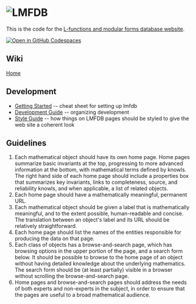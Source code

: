 ![LMFDB][logo]
==============

This is the code for the 
[L-functions and modular forms database website](https://www.lmfdb.org/).

[![Open in GitHub Codespaces](https://github.com/codespaces/badge.svg)](https://github.com/codespaces/new/lmfdb/lmfdb)

Wiki
----

[Home](https://github.com/LMFDB/lmfdb/wiki)

Development
-----------

* [Getting Started](https://github.com/LMFDB/lmfdb/blob/main/GettingStarted.md) -- cheat sheet for setting up lmfdb
* [Development Guide](https://github.com/LMFDB/lmfdb/blob/main/Development.md) -- organizing development
* [Style Guide](https://github.com/LMFDB/lmfdb/blob/main/StyleGuide.md) -- how things on LMFDB pages should be styled to give the web site a coherent look

Guidelines
----------

1. Each mathematical object should have its own home page.  Home pages
summarize basic invariants at the top, progressing to more advanced
information at the bottom, with mathematical terms defined by knowls.
The right hand side of each home page should include a properties box
that summarizes key invariants, links to completeness, source, and
reliability knowls, and when applicable, a list of related objects.
2. Each home page should have a mathematically meaningful, permanent URL.
3. Each mathematical object should be given a label that is mathematically
meaningful, and to the extent possible, human-readable and concise.
The translation between an object's label and its URL should be
relatively straightforward.
4. Each home page should list the names of the entities responsible
for producing the data on that page.
5. Each class of objects has a browse-and-search page, which has
browsing options in the upper portion of the page, and a search form
below.  It should be possible to browse to the home page of an
object without having detailed knowledge about the underlying
mathematics.  The search form should be (at least partially) visible
in a browser without scrolling the browse-and-search page.
6. Home pages and browse-and-search pages should address the needs
of both experts and non-experts in the subject, in order to ensure
that the pages are useful to a broad mathematical audience.

[logo]: https://github.com/LMFDB/lmfdb/raw/main/lmfdb/static/images/lmfdb-logo.png "LMFDB"

